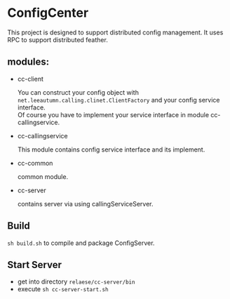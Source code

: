 ConfigCenter
==

This project is designed to support distributed config management.
It uses RPC to support distributed feather.

modules:
--

* cc-client  
  
  You can construct your config object with `net.leeautumn.calling.clinet.ClientFactory` and your config service interface.  
  Of course you have to  implement your service interface in module cc-callingservice.
  

* cc-callingservice

  This module contains config service interface and its implement.  
  
* cc-common

  common module.
  
* cc-server

  contains server via using callingServiceServer.
  
  
Build
--

`sh build.sh` to compile and package ConfigServer.

Start Server
--

* get into directory `relaese/cc-server/bin`
* execute `sh cc-server-start.sh`